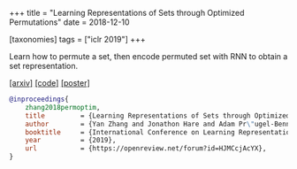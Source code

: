 +++
title = "Learning Representations of Sets through Optimized Permutations"
date = 2018-12-10

[taxonomies]
tags = ["iclr 2019"]
+++

Learn how to permute a set, then encode permuted set with RNN to obtain a set representation.

[[arxiv]](https://arxiv.org/abs/1812.03928)
[[code]](https://github.com/Cyanogenoid/perm-optim)
[[poster]](/files/l2p-poster.pdf)

```bib
@inproceedings{
	zhang2018permoptim,
	title         = {Learning Representations of Sets through Optimized Permutations},
	author        = {Yan Zhang and Jonathon Hare and Adam Pr\"ugel-Bennett},
	booktitle     = {International Conference on Learning Representations},
	year          = {2019},
	url           = {https://openreview.net/forum?id=HJMCcjAcYX},
}
```
